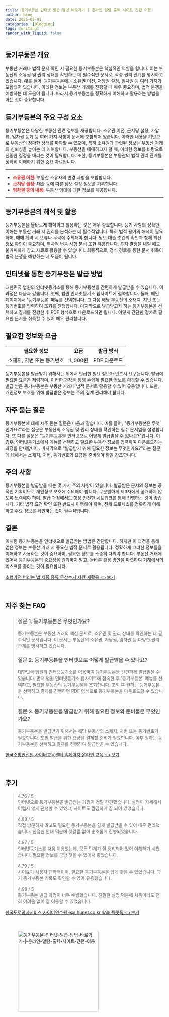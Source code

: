 ```yaml
---
title: 등기부등본 인터넷 발급 방법 바로가기 | 온라인 열람 출력 사이트 간편 이용
author: bing
date: 2025-02-01
categories: [Blogging]
tags: [writing]
render_with_liquid: false
---
```



<h2 id='등기부등본 개요'>등기부등본 개요</h2>

<p>부동산 거래나 법적 문서 확인 시 필요한 등기부등본은 핵심적인 역할을 합니다. 이는 부동산의 소유권 및 권리 상태를 확인하는 데 필수적인 문서로, 각종 권리 관계를 명시하고 있습니다. 예를 들어, 등기부등본에는 소유권 이전, 저당권 설정, 임차권 등 여러 가지가 포함되어 있습니다. 이러한 정보는 부동산 거래를 진행할 때 매우 중요하며, 법적 분쟁을 예방하는 데 도움이 됩니다. 따라서 등기부등본을 정확하게 이해하고 활용하는 방법을 아는 것이 중요합니다.</p>

<h2 id='등기부등본의 주요 구성 요소'>등기부등본의 주요 구성 요소</h2>

<p>등기부등본은 다양한 부동산 관련 정보를 제공합니다. 소유권 이전, 근저당 설정, 가압류, 임차권 등기 등 여러 가지 사항이 문서에 포함되어 있습니다. 이러한 내용을 기반으로 부동산의 정확한 상태를 파악할 수 있으며, 특히 소유권과 관련된 정보는 부동산 거래의 신뢰성을 높이는 데 기여합니다. 부동산을 매매하고자 할 때, 이러한 정보를 바탕으로 신중한 결정을 내리는 것이 필요합니다. 또한, 등기부등본은 부동산의 법적 권리 관계를 정확히 이해하기 위한 중요 자료입니다.</p>

<hr />

<ul>
    <li><b><span style="color: #ee2323;">소유권 이전:</span></b> 부동산 소유자의 변경 사항을 포함합니다.</li>
    <li><b><span style="color: #ee2323;">근저당 설정:</span></b> 대출 등에 따른 담보 설정 정보를 기록합니다.</li>
    <li><b><span style="color: #ee2323;">임차권 등의 내용:</span></b> 부동산 임대에 대한 정보를 제공합니다.</li>
</ul>

<hr />

<h2 id='등기부등본의 해석 및 활용'>등기부등본의 해석 및 활용</h2>

<p>등기부등본을 올바르게 해석하고 활용하는 것은 매우 중요합니다. 등기 사항의 정확한 이해는 부동산 거래 시 권리를 분석하는 데 필수적입니다. 특히 법적 용어의 해석이 필요하며, 매매 계약 시 오류나 누락에 주의해야 합니다. 담보 대출 조건의 확인과 함께 최신 정보 확인이 중요하며, 역사적 변동 사항 분석 또한 유용합니다. 투자 결정을 내릴 때도 불가피하게 참고 자료로 활용할 수 있습니다. 최종적으로, 정식 경로를 통한 문서 취득이 법적 분쟁을 예방하는 데 도움이 됩니다.</p>

<h2 id='인터넷을 통한 등기부등본 발급 방법'>인터넷을 통한 등기부등본 발급 방법</h2>

<p>대한민국 법원의 인터넷등기소를 통해 등기부등본을 간편하게 발급받을 수 있습니다. 이 과정은 다음과 같습니다. 첫째, 법원 인터넷등기소 웹사이트에 접속합니다. 둘째, 메인 페이지에서 '등기부등본' 메뉴를 선택합니다. 그 다음 해당 부동산의 소재지, 지번 또는 등기번호를 입력하여 조회를 진행합니다. 마지막으로 발급받고자 하는 등기부등본을 선택하고 결제를 진행한 후 PDF 형식으로 다운로드하면 됩니다. 이렇게 간단한 절차로 필요한 문서를 취득할 수 있어 매우 편리합니다.</p>

<h2 id='필요한 정보와 요금'>필요한 정보와 요금</h2>

<table>
    <tr>
        <td style="text-align: center; height: 17px;"><b>필요한 정보</b></td>
        <td style="text-align: center; height: 17px;"><b>요금</b></td>
        <td style="text-align: center; height: 17px;"><b>발급 방식</b></td>
    </tr>
    <tr>
        <td style="text-align: center; height: 17px;">소재지, 지번 또는 등기번호</td>
        <td style="text-align: center; height: 17px;">1,000원</td>
        <td style="text-align: center; height: 17px;">PDF 다운로드</td>
    </tr>
</table>

<p>등기부등본을 발급받기 위해서는 위에서 언급한 필요 정보가 반드시 요구됩니다. 발급에 필요한 요금은 저렴하며, 이러한 과정을 통해 손쉽게 필요한 정보를 획득할 수 있습니다. 발급 받은 등기부등본은 부동산 거래나 법적 문서로 활용할 수 있어 유용합니다. 또한, 개인정보 보호를 위해 발급받은 정보는 주의 깊게 관리해야 합니다.</p>

<h2 id='자주 묻는 질문'>자주 묻는 질문</h2>

<p>등기부등본에 대해 자주 묻는 질문은 다음과 같습니다. 예를 들어, "등기부등본은 무엇인가요?"라는 질문은 부동산의 소유권 및 권리 상태를 확인하는 필수 문서임을 설명합니다. 또 다른 질문은 "등기부등본을 인터넷으로 어떻게 발급받을 수 있나요?"입니다. 이 경우, 인터넷등기소에서 메뉴를 선택하고 필요한 부동산 정보를 입력하여 다운로드하는 과정을 안내합니다. 마지막으로 "발급받기 위해 필요한 정보는 무엇인가요?"라는 질문에 대해서는 소재지, 지번, 등기번호와 요금을 준비해야 함을 강조합니다.</p>

<h2 id='주의 사항'>주의 사항</h2>

<p>등기부등본을 발급받을 때는 몇 가지 주의 사항이 있습니다. 발급받은 문서의 정보는 공적인 기록이므로 개인정보 보호에 주의해야 합니다. 무분별하게 제3자에게 공개하지 않도록 노력해야 하며, 발급 과정에서도 항상 안전한 네트워크를 통해 진행하는 것이 좋습니다. 기타 법적 요건 확인 또한 반드시 이행해야 하며, 전체 프로세스를 정확하게 이해하고 주요 정보를 확인하는 것이 필수적입니다.</p>

<h2 id='결론'>결론</h2>

<p>이처럼 등기부등본을 인터넷으로 발급받는 방법은 간단합니다. 하지만 이 과정을 통해 얻은 정보는 부동산 거래 시 중요한 법적 문서로 활용됩니다. 정확하게 그러한 정보들을 이해하고 사용하는 것이 중요하며, 필요한 정보를 소중히 다뤄야 합니다. 부동산 거래에 있어서 등기부등본의 중요성을 간과하지 말고, 올바른 활용 방안을 마련하여 거래에서의 리스크를 줄이는 것이 필요합니다.</p>


<p><a class="click-button" title="소형가전 버리는 법 제품 종류 무상수거 자원 재활용" href="https://purplelist.github.io/posts/%EC%86%8C%ED%98%95%EA%B0%80%EC%A0%84-%EB%B2%84%EB%A6%AC%EB%8A%94-%EB%B2%95-%EC%A0%9C%ED%92%88-%EC%A2%85%EB%A5%98-%EB%AC%B4%EC%83%81%EC%88%98%EA%B1%B0-%EC%9E%90%EC%9B%90-%EC%9E%AC%ED%99%9C%EC%9A%A9/" rel="dofollow">소형가전 버리는 법 제품 종류 무상수거 자원 재활용 👈 보기</a></p><br>
<h2 id='자주_찾는_FAQ'>자주 찾는 FAQ</h2>
<div itemscope="" itemtype="https://schema.org/FAQPage"> 
<blockquote> 
<div itemscope="" itemprop="mainEntity" itemtype="https://schema.org/Question"> 
<h3 itemprop="name">질문 1. 등기부등본은 무엇인가요? </h3> 
<div itemscope="" itemprop="acceptedAnswer" itemtype="https://schema.org/Answer"> 
<span itemprop="text"> 
<p>등기부등본은 부동산 거래의 핵심 문서로, 소유권 및 권리 상태를 확인하는 데 필수적인 문서입니다. 이 문서는 부동산의 소유권, 저당권, 임차권 등 다양한 권리 관계를 명시하고 있습니다.</p> 
</span> 
</div> 
</div> 
<div itemscope="" itemprop="mainEntity" itemtype="https://schema.org/Question"> 
<h3 itemprop="name">질문 2. 등기부등본을 인터넷으로 어떻게 발급받을 수 있나요? </h3> 
<div itemscope="" itemprop="acceptedAnswer" itemtype="https://schema.org/Answer"> 
<span itemprop="text"> 
<p>대한민국 법원의 인터넷등기소를 이용하여 등기부등본을 간편하게 발급받을 수 있습니다. 먼저 법원 인터넷등기소 웹사이트에 접속한 후 '등기부등본' 메뉴를 선택하고, 필요한 부동산의 등기부등본을 조회합니다. 조회 후 원하는 등기부등본을 선택하고 결제를 진행하면 PDF 형식으로 등기부등본을 다운로드할 수 있습니다.</p> 
</span> 
</div> 
</div> 
<div itemscope="" itemprop="mainEntity" itemtype="https://schema.org/Question"> 
<h3 itemprop="name">질문 3. 등기부등본을 발급받기 위해 필요한 정보와 준비물은 무엇인가요? </h3> 
<div itemscope="" itemprop="acceptedAnswer" itemtype="https://schema.org/Answer"> 
<span itemprop="text"> 
<p>등기부등본을 발급받기 위해서는 해당 부동산의 소재지, 지번 또는 등기번호가 필요합니다. 또한 발급을 위한 요금을 결제할 준비가 필요합니다. 이후 원하는 등기부등본을 선택하고 결제를 진행하여 발급받을 수 있습니다.</p> 
</span> 
</div> 
</div> 
</blockquote> 
</div>
<p><a class="click-button" title="한국소방안전원 사이버교육센터 홈페이지 온라인 교육" href="https://purplelist.github.io/posts/%ED%95%9C%EA%B5%AD%EC%86%8C%EB%B0%A9%EC%95%88%EC%A0%84%EC%9B%90-%EC%82%AC%EC%9D%B4%EB%B2%84%EA%B5%90%EC%9C%A1%EC%84%BC%ED%84%B0-%ED%99%88%ED%8E%98%EC%9D%B4%EC%A7%80-%EC%98%A8%EB%9D%BC%EC%9D%B8-%EA%B5%90%EC%9C%A1/" rel="dofollow">한국소방안전원 사이버교육센터 홈페이지 온라인 교육 👈 보기</a></p><br>
<h2 id='후기'>후기</h2>
<div itemscope itemtype="https://schema.org/Product">
  <blockquote>
  <div itemprop="review" itemscope itemtype="https://schema.org/Review">
      <div itemprop="reviewRating" itemscope itemtype="https://schema.org/Rating"> <span itemprop="ratingValue">4.76</span> / <span itemprop="bestRating">5</span> </div>
      <span itemprop="reviewBody">인터넷으로 등기부등본을 발급받는 과정이 정말 간편했습니다. 설명이 자세해서 어렵지 않게 진행할 수 있었고, 사이트도 깔끔하게 잘 되어 있었습니다.</span>
  </div>
  <br>
  <div itemprop="review" itemscope itemtype="https://schema.org/Review">
      <div itemprop="reviewRating" itemscope itemtype="https://schema.org/Rating"> <span itemprop="ratingValue">4.88</span> / <span itemprop="bestRating">5</span> </div>
      <span itemprop="reviewBody">직접 방문하지 않고도 필요한 등기부등본을 쉽게 발급받을 수 있어 매우 편리했습니다. 친절한 안내 덕분에 헷갈림 없이 순조롭게 진행되었습니다.</span>
  </div>
  <br>
  <div itemprop="review" itemscope itemtype="https://schema.org/Review">
      <div itemprop="reviewRating" itemscope itemtype="https://schema.org/Rating"> <span itemprop="ratingValue">4.97</span> / <span itemprop="bestRating">5</span> </div>
      <span itemprop="reviewBody">인터넷등기소를 처음 이용했는데, 모든 단계가 잘 정리되어 있어 이해하기 쉬웠습니다. 필요한 정보를 금방 찾을 수 있어서 좋았습니다.</span>
  </div>
  <br>
  <div itemprop="review" itemscope itemtype="https://schema.org/Review">
      <div itemprop="reviewRating" itemscope itemtype="https://schema.org/Rating"> <span itemprop="ratingValue">4.79</span> / <span itemprop="bestRating">5</span> </div>
      <span itemprop="reviewBody">사이트가 사용자 친화적이며, 필요한 등기부등본을 쉽게 찾을 수 있었습니다. 과거 등기부등본 기록도 확인할 수 있어 유용했습니다.</span>
  </div>
  <br>
  <div itemprop="review" itemscope itemtype="https://schema.org/Review">
      <div itemprop="reviewRating" itemscope itemtype="https://schema.org/Rating"> <span itemprop="ratingValue">4.98</span> / <span itemprop="bestRating">5</span> </div>
      <span itemprop="reviewBody">등기부등본 발급 과정이 너무 수월했습니다. 친절한 설명 덕분에 처음이라도 전혀 어려움 없이 잘 이용할 수 있었습니다.</span>
  </div>
  </blockquote>
</div>
<p><a class="click-button" title="한국도로공사서비스 사이버연수원 exs.hunet.co.kr 학습 플랫폼" href="https://purplelist.github.io/posts/%ED%95%9C%EA%B5%AD%EB%8F%84%EB%A1%9C%EA%B3%B5%EC%82%AC%EC%84%9C%EB%B9%84%EC%8A%A4-%EC%82%AC%EC%9D%B4%EB%B2%84%EC%97%B0%EC%88%98%EC%9B%90-exs.hunet.co.kr-%ED%95%99%EC%8A%B5-%ED%94%8C%EB%9E%AB%ED%8F%BC/" rel="dofollow">한국도로공사서비스 사이버연수원 exs.hunet.co.kr 학습 플랫폼 👈 보기</a></p><br>
<figure class="image"><img src="https://purplelist.github.io/assets/img/thumbnail/등기부등본-인터넷-발급-방법-바로가기-|-온라인-열람-출력-사이트-간편-이용.webp" alt="등기부등본-인터넷-발급-방법-바로가기-|-온라인-열람-출력-사이트-간편-이용" width="256" height="256"></figure>